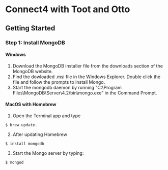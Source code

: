# Connect4 with Toot and Otto

## Getting Started
### Step 1: Install MongoDB
#### Windows
1. Download the MongoDB installer file from the downloads section of the MongoDB website.
2. Find the dowloaded .msi file in the Windows Explorer. Double click the file and follow the prompts to install Mongo.
3. Start the mongodb daemon by running "C:\Program Files\MongoDB\Server\4.2\bin\mongo.exe" in the Command Prompt.

#### MacOS with Homebrew
1. Open the Terminal app and type

`$ brew update.`

2. After updating Homebrew

`$ install mongodb`

3. Start the Mongo server by typing:

`$ mongod`
